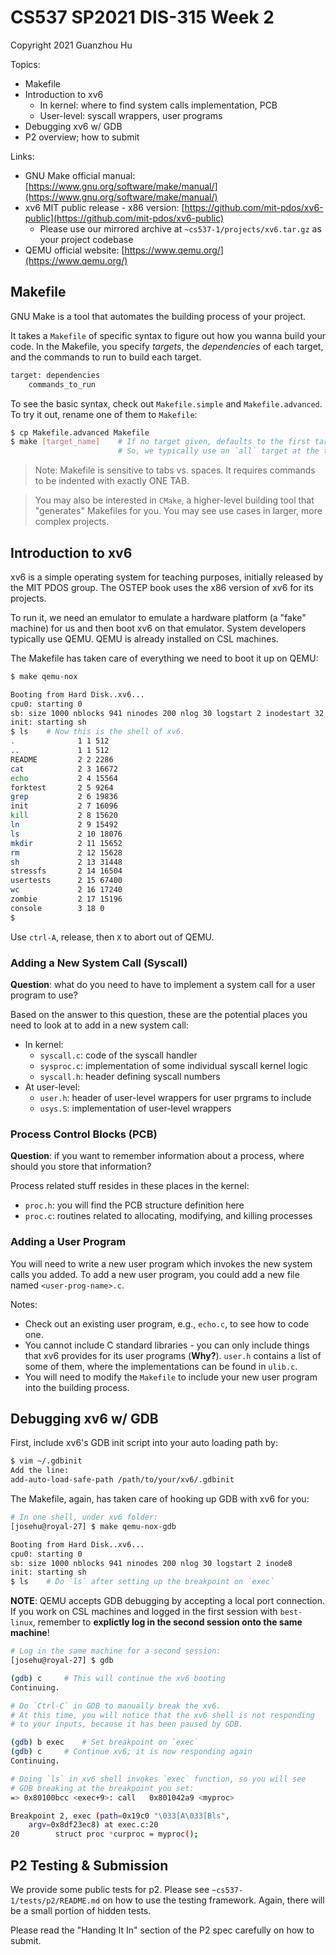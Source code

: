 # CS537 SP2021 DIS-315 Week 2

Copyright 2021 Guanzhou Hu

Topics:

- Makefile
- Introduction to xv6
    - In kernel: where to find system calls implementation, PCB
    - User-level: syscall wrappers, user programs
- Debugging xv6 w/ GDB
- P2 overview; how to submit

Links:

- GNU Make official manual: [https://www.gnu.org/software/make/manual/](https://www.gnu.org/software/make/manual/)
- xv6 MIT public release - x86 version: [https://github.com/mit-pdos/xv6-public](https://github.com/mit-pdos/xv6-public)
    - Please use our mirrored archive at `~cs537-1/projects/xv6.tar.gz` as your project codebase
- QEMU official website: [https://www.qemu.org/](https://www.qemu.org/)

## Makefile

GNU Make is a tool that automates the building process of your project.

It takes a `Makefile` of specific syntax to figure out how you wanna build your code. In the Makefile, you specify *targets*, the *dependencies* of each target, and the commands to run to build each target.

```bash
target: dependencies
    commands_to_run
```

To see the basic syntax, check out `Makefile.simple` and `Makefile.advanced`. To try it out, rename one of them to `Makefile`:

```bash
$ cp Makefile.advanced Makefile
$ make [target_name]    # If no target given, defaults to the first target met
                        # So, we typically use an `all` target at the top
```

> Note: Makefile is sensitive to tabs vs. spaces. It requires commands to be indented with exactly ONE TAB.

> You may also be interested in `CMake`, a higher-level building tool that "generates" Makefiles for you. You may see use cases in larger, more complex projects.

## Introduction to xv6

xv6 is a simple operating system for teaching purposes, initially released by the MIT PDOS group. The OSTEP book uses the x86 version of xv6 for its projects.

To run it, we need an emulator to emulate a hardware platform (a "fake" machine) for us and then boot xv6 on that emulator. System developers typically use QEMU. QEMU is already installed on CSL machines.

The Makefile has taken care of everything we need to boot it up on QEMU:

```bash
$ make qemu-nox

Booting from Hard Disk..xv6...
cpu0: starting 0
sb: size 1000 nblocks 941 ninodes 200 nlog 30 logstart 2 inodestart 32 bmap start 58
init: starting sh
$ ls    # Now this is the shell of xv6.
.              1 1 512
..             1 1 512
README         2 2 2286
cat            2 3 16672
echo           2 4 15564
forktest       2 5 9264
grep           2 6 19836
init           2 7 16096
kill           2 8 15620
ln             2 9 15492
ls             2 10 18076
mkdir          2 11 15652
rm             2 12 15628
sh             2 13 31448
stressfs       2 14 16504
usertests      2 15 67400
wc             2 16 17240
zombie         2 17 15196
console        3 18 0
$ 
```

Use `ctrl-A`, release, then `X` to abort out of QEMU.

### Adding a New System Call (Syscall)

**Question**: what do you need to have to implement a system call for a user program to use?

Based on the answer to this question, these are the potential places you need to look at to add in a new system call:

- In kernel:
    - `syscall.c`: code of the syscall handler
    - `sysproc.c`: implementation of some individual syscall kernel logic
    - `syscall.h`: header defining syscall numbers
- At user-level:
    - `user.h`: header of user-level wrappers for user prgrams to include
    - `usys.S`: implementation of user-level wrappers

### Process Control Blocks (PCB)

**Question**: if you want to remember information about a process, where should you store that information?

Process related stuff resides in these places in the kernel:

- `proc.h`: you will find the PCB structure definition here
- `proc.c`: routines related to allocating, modifying, and killing processes

### Adding a User Program

You will need to write a new user program which invokes the new system calls you added. To add a new user program, you could add a new file named `<user-prog-name>.c`.

Notes:

- Check out an existing user program, e.g., `echo.c`, to see how to code one.
- You cannot include C standard libraries - you can only include things that xv6 provides for its user programs (**Why?**). `user.h` contains a list of some of them, where the implementations can be found in `ulib.c`.
- You will need to modify the `Makefile` to include your new user program into the building process.

## Debugging xv6 w/ GDB

First, include xv6's GDB init script into your auto loading path by:

```bash
$ vim ~/.gdbinit
Add the line:
add-auto-load-safe-path /path/to/your/xv6/.gdbinit
```

The Makefile, again, has taken care of hooking up GDB with xv6 for you:

```bash
# In one shell, under xv6 folder:
[josehu@royal-27] $ make qemu-nox-gdb

Booting from Hard Disk..xv6...
cpu0: starting 0
sb: size 1000 nblocks 941 ninodes 200 nlog 30 logstart 2 inode8
init: starting sh
$ ls    # Do `ls` after setting up the breakpoint on `exec`
```

**NOTE**: QEMU accepts GDB debugging by accepting a local port connection. If you work on CSL machines and logged in the first session with `best-linux`, remember to **explictly log in the second session onto the same machine**!

```bash
# Log in the same machine for a second session:
[josehu@royal-27] $ gdb

(gdb) c     # This will continue the xv6 booting
Continuing.

# Do `Ctrl-C` in GDB to manually break the xv6.
# At this time, you will notice that the xv6 shell is not responding
# to your inputs, because it has been paused by GDB.

(gdb) b exec    # Set breakpoint on `exec`
(gdb) c     # Continue xv6; it is now responding again
Continuing.

# Doing `ls` in xv6 shell invokes `exec` function, so you will see
# GDB breaking at the breakpoint you set:
=> 0x80100bcc <exec+9>: call   0x801042a9 <myproc>

Breakpoint 2, exec (path=0x19c0 "\033[A\033[Bls",
    argv=0x8df23ec8) at exec.c:20
20        struct proc *curproc = myproc();
```

## P2 Testing & Submission

We provide some public tests for p2. Please see `~cs537-1/tests/p2/README.md` on how to use the testing framework. Again, there will be a small portion of hidden tests.

Please read the "Handing It In" section of the P2 spec carefully on how to submit.

